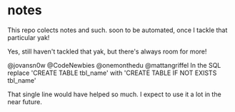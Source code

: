 notes
=====
This repo colects notes and such. soon to be automated, once I tackle that particular yak!

Yes, still haven't tackled that yak, but there's always room for more!

@jovansn0w @CodeNewbies @onemonthedu @mattangriffel In the SQL replace 'CREATE TABLE tbl_name' with 'CREATE TABLE IF NOT EXISTS tbl_name'


That single line would have helped so much. I expect to use it a lot in the near future.

